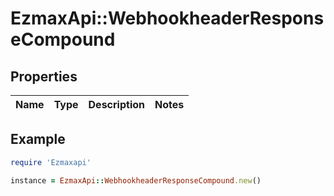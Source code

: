 # EzmaxApi::WebhookheaderResponseCompound

## Properties

| Name | Type | Description | Notes |
| ---- | ---- | ----------- | ----- |

## Example

```ruby
require 'Ezmaxapi'

instance = EzmaxApi::WebhookheaderResponseCompound.new()
```

